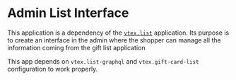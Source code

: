 # Admin List Interface

This application is a dependency of the [`vtex.list`](https://github.com/vtex/list) application. Its purpose is to create an interface in the admin where the shopper can manage all the information coming from the gift list application

This app depends on `vtex.list-graphql` and `vtex.gift-card-list` configuration to work properly.
